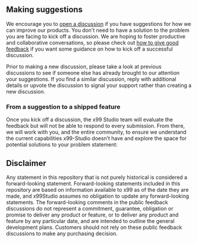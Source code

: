 ## Making suggestions

We encourage you to [open a discussion](https://github.com/x99-Studio/community) if you have suggestions for how we can improve our products. You don't need to have a solution to the problem you are facing to kick off a discussion. We are hoping to foster productive and collaborative conversations, so please check out [how to give good feedback](https://github.com/x99-Studio/community/discussions/1) if you want some guidance on how to kick off a successful discussion.

Prior to making a new discussion, please take a look at previous discussions to see if someone else has already brought to our attention your suggestions. If you find a similar discussion, reply with additional details or upvote the discussion to signal your support rather than creating a new discussion.

### From a suggestion to a shipped feature

Once you kick off a discussion, the x99 Studio team will evaluate the feedback but will not be able to respond to every submission. From there, we will work with you, and the entire community, to ensure we understand the current capabilities x99-Studio doesn’t have and explore the space for potential solutions to your problem statement:

## Disclaimer

Any statement in this repository that is not purely historical is considered a forward-looking statement. Forward-looking statements included in this repository are based on information available to x99 as of the date they are made, and x99Studio assumes no obligation to update any forward-looking statements. The forward-looking comments in the public feedback discussions do not represent a commitment, guarantee, obligation or promise to deliver any product or feature, or to deliver any product and feature by any particular date, and are intended to outline the general development plans. Customers should not rely on these public feedback discussions to make any purchasing decision.
